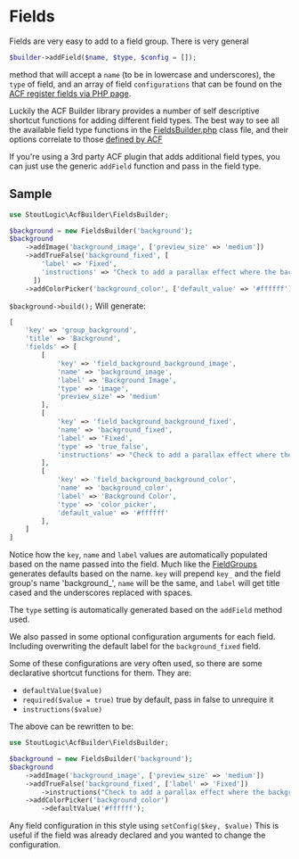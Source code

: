 # Fields
Fields are very easy to add to a field group. There is very general 
```php
$builder->addField($name, $type, $config = []);
```
method that will accept a `name` (to be in lowercase and underscores), the `type` of field, and an array of field `configurations` that can be found on the [ACF register fields via PHP page](https://www.advancedcustomfields.com/resources/register-fields-via-php/#field-settings). 

Luckily the ACF Builder library provides a number of self descriptive shortcut functions for adding different field types. The best way to see all the available field type functions in the [FieldsBuilder.php](https://github.com/StoutLogic/acf-builder/blob/master/src/FieldsBuilder.php#L215) class file, and their options correlate to those [defined by ACF](https://www.advancedcustomfields.com/resources/register-fields-via-php/#field-settings)

If you're using a 3rd party ACF plugin that adds additional field types, you can just use the generic `addField` function and pass in the field type.

## Sample
```php
use StoutLogic\AcfBuilder\FieldsBuilder;

$background = new FieldsBuilder('background');
$background
    ->addImage('background_image', ['preview_size' => 'medium'])
    ->addTrueFalse('background_fixed', [
        'label' => 'Fixed',
        'instructions' => "Check to add a parallax effect where the background image doesn't move when scrolling"
      ])
    ->addColorPicker('background_color', ['default_value' => '#ffffff']);
```
`$background->build();` Will generate:
```php
[
    'key' => 'group_background',
    'title' => 'Background',
    'fields' => [
        [
            'key' => 'field_background_background_image',
            'name' => 'background_image',
            'label' => 'Background Image',
            'type' => 'image',
            'preview_size' => 'medium'
        ],
        [
            'key' => 'field_background_background_fixed',
            'name' => 'background_fixed',
            'label' => 'Fixed',
            'type' => 'true_false',
            'instructions' => "Check to add a parallax effect where the background image doesn't move when scrolling"
        ],
        [
            'key' => 'field_background_background_color',
            'name' => 'background_color',
            'label' => 'Background Color',
            'type' => 'color_picker',
            'default_value' => '#ffffff'
        ],
    ]
]
```
Notice how the `key`, `name` and `label` values are automatically populated based on the name passed into the field. Much like the [FieldGroups](../Field-Groups#acf-builder-field-group-defaults) generates defaults based on the name. `key` will prepend `key_` and the field group's name 'background_', `name` will be the same, and `label` will get title cased and the underscores replaced with spaces.

The `type` setting is automatically generated based on the `addField` method used.

We also passed in some optional configuration arguments for each field. Including overwriting the default label for the `background_fixed` field.

Some of these configurations are very often used, so there are some declarative shortcut functions for them. They are:
* `defaultValue($value)`
* `required($value = true)` true by default, pass in false to unrequire it
* `instructions($value)`

The above can be rewritten to be:
```php
use StoutLogic\AcfBuilder\FieldsBuilder;

$background = new FieldsBuilder('background');
$background
    ->addImage('background_image', ['preview_size' => 'medium'])
    ->addTrueFalse('background_fixed', ['label' => 'Fixed'])
        ->instructions("Check to add a parallax effect where the background image doesn't move when scrolling")
    ->addColorPicker('background_color')
        ->defaultValue('#ffffff');
```
Any field configuration in this style using `setConfig($key, $value)` This is useful if the field was already declared and you wanted to change the configuration.